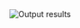 <img src= "https://github.com/TariqMehmood1004/FlutterApp/blob/main/Output/1.jpg" alt="Output results">
